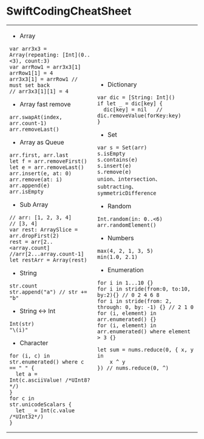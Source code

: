 # SwiftCodingCheatSheet

<table>
<td>
  
- Array
```
var arr3x3 = Array(repeating: [Int](0..<3), count:3)
var arrRow1 = arr3x3[1]
arrRow1[1] = 4
arr3x3[1] = arrRow1 // must set back
// arr3x3[1][1] = 4
```

- Array fast remove
```
arr.swapAt(index, arr.count-1)
arr.removeLast()
```

- Array as Queue
```
arr.first, arr.last
let f = arr.removeFirst()
let e = arr.removeLast()
arr.insert(e, at: 0)
arr.remove(at: i)
arr.append(e)
arr.isEmpty
```

- Sub Array
```
// arr: [1, 2, 3, 4]
// [3, 4]
var rest: ArraySlice = arr.dropFirst(2) 
rest = arr[2..<array.count] //arr[2...array.count-1]
let restArr = Array(rest)
```

- String
```
str.count
str.append("a") // str += "b"
```

- String <-> Int
```
Int(str)
"\(i)"
```

- Character
```
for (i, c) in str.enumerated() where c == " " {
  let a = Int(c.asciiValue! /*UInt8?*/)
}
for c in str.unicodeScalars { 
  let _ = Int(c.value /*UInt32*/) 
}
```
  
</td>
<!--  -------------------------------------------------------------------------------------------------------------------------------  -->
<td>
  
- Dictionary
```
var dic = [String: Int]()
if let _ = dic[key] {
  dic[key] = nil   // dic.removeValue(forKey:key)
}
```

- Set
```
var s = Set(arr)
s.isEmpty
s.contains(e)
s.insert(e)
s.remove(e)
union、intersection、subtracting、symmetricDifference
```

- Random
```
Int.random(in: 0..<6)
arr.randomElement()
```

- Numbers

```
max(4, 2, 1, 3, 5)
min(1.0, 2.1)
```

- Enumeration

```
for i in 1...10 {}
for i in stride(from:0, to:10, by:2){} // 0 2 4 6 8
for i in stride(from: 2, through: 0, by: -1) {} // 2 1 0
for (i, element) in arr.enumerated() {}
for (i, element) in arr.enumerated() where element > 3 {}

let sum = nums.reduce(0, { x, y in
    x ^ y
}) // nums.reduce(0, ^)


```
  
</td>  
</table>
